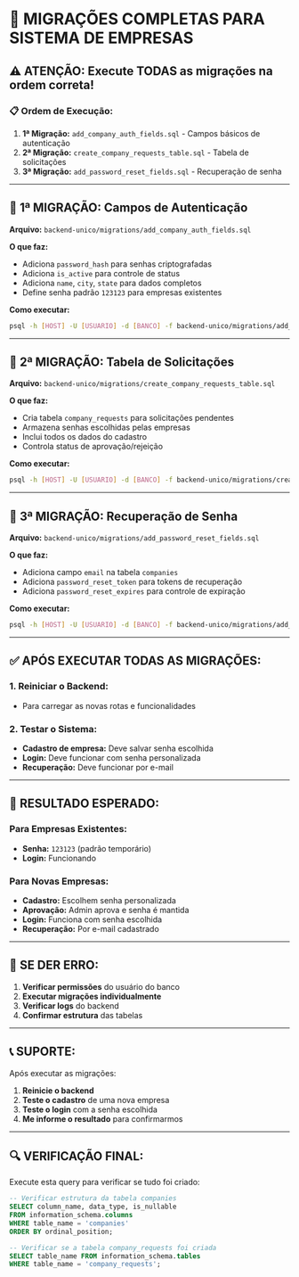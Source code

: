 # 🚨 MIGRAÇÕES COMPLETAS PARA SISTEMA DE EMPRESAS

## ⚠️ **ATENÇÃO: Execute TODAS as migrações na ordem correta!**

### **📋 Ordem de Execução:**

1. **1ª Migração:** `add_company_auth_fields.sql` - Campos básicos de autenticação
2. **2ª Migração:** `create_company_requests_table.sql` - Tabela de solicitações
3. **3ª Migração:** `add_password_reset_fields.sql` - Recuperação de senha

---

## **🔧 1ª MIGRAÇÃO: Campos de Autenticação**

**Arquivo:** `backend-unico/migrations/add_company_auth_fields.sql`

**O que faz:**
- Adiciona `password_hash` para senhas criptografadas
- Adiciona `is_active` para controle de status
- Adiciona `name`, `city`, `state` para dados completos
- Define senha padrão `123123` para empresas existentes

**Como executar:**
```bash
psql -h [HOST] -U [USUARIO] -d [BANCO] -f backend-unico/migrations/add_company_auth_fields.sql
```

---

## **🔧 2ª MIGRAÇÃO: Tabela de Solicitações**

**Arquivo:** `backend-unico/migrations/create_company_requests_table.sql`

**O que faz:**
- Cria tabela `company_requests` para solicitações pendentes
- Armazena senhas escolhidas pelas empresas
- Inclui todos os dados do cadastro
- Controla status de aprovação/rejeição

**Como executar:**
```bash
psql -h [HOST] -U [USUARIO] -d [BANCO] -f backend-unico/migrations/create_company_requests_table.sql
```

---

## **🔧 3ª MIGRAÇÃO: Recuperação de Senha**

**Arquivo:** `backend-unico/migrations/add_password_reset_fields.sql`

**O que faz:**
- Adiciona campo `email` na tabela `companies`
- Adiciona `password_reset_token` para tokens de recuperação
- Adiciona `password_reset_expires` para controle de expiração

**Como executar:**
```bash
psql -h [HOST] -U [USUARIO] -d [BANCO] -f backend-unico/migrations/add_password_reset_fields.sql
```

---

## **✅ APÓS EXECUTAR TODAS AS MIGRAÇÕES:**

### **1. Reiniciar o Backend:**
- Para carregar as novas rotas e funcionalidades

### **2. Testar o Sistema:**
- **Cadastro de empresa:** Deve salvar senha escolhida
- **Login:** Deve funcionar com senha personalizada
- **Recuperação:** Deve funcionar por e-mail

---

## **🎯 RESULTADO ESPERADO:**

### **Para Empresas Existentes:**
- **Senha:** `123123` (padrão temporário)
- **Login:** Funcionando

### **Para Novas Empresas:**
- **Cadastro:** Escolhem senha personalizada
- **Aprovação:** Admin aprova e senha é mantida
- **Login:** Funciona com senha escolhida
- **Recuperação:** Por e-mail cadastrado

---

## **🚨 SE DER ERRO:**

1. **Verificar permissões** do usuário do banco
2. **Executar migrações individualmente**
3. **Verificar logs** do backend
4. **Confirmar estrutura** das tabelas

---

## **📞 SUPORTE:**

Após executar as migrações:
1. **Reinicie o backend**
2. **Teste o cadastro** de uma nova empresa
3. **Teste o login** com a senha escolhida
4. **Me informe o resultado** para confirmarmos

---

## **🔍 VERIFICAÇÃO FINAL:**

Execute esta query para verificar se tudo foi criado:
```sql
-- Verificar estrutura da tabela companies
SELECT column_name, data_type, is_nullable 
FROM information_schema.columns 
WHERE table_name = 'companies' 
ORDER BY ordinal_position;

-- Verificar se a tabela company_requests foi criada
SELECT table_name FROM information_schema.tables 
WHERE table_name = 'company_requests';
```
